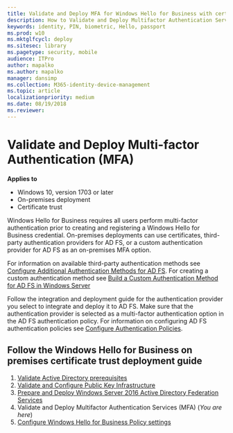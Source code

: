 ```yaml
---
title: Validate and Deploy MFA for Windows Hello for Business with certificate trust
description: How to Validate and Deploy Multifactor Authentication Services for Windows Hello for Business
keywords: identity, PIN, biometric, Hello, passport
ms.prod: w10
ms.mktglfcycl: deploy
ms.sitesec: library
ms.pagetype: security, mobile
audience: ITPro
author: mapalko
ms.author: mapalko
manager: dansimp
ms.collection: M365-identity-device-management
ms.topic: article
localizationpriority: medium
ms.date: 08/19/2018
ms.reviewer: 
---
```

# Validate and Deploy Multi-factor Authentication (MFA)

**Applies to**

- Windows 10, version 1703 or later
- On-premises deployment
- Certificate trust

Windows Hello for Business requires all users perform multi-factor authentication prior to creating and registering a Windows Hello for Business credential.  On-premises deployments can use certificates, third-party authentication providers for AD FS, or a custom authentication provider for AD FS as an on-premises MFA option.

For information on available third-party authentication methods see [Configure Additional Authentication Methods for AD FS](https://docs.microsoft.com/windows-server/identity/ad-fs/operations/configure-additional-authentication-methods-for-ad-fs). For creating a custom authentication method see [Build a Custom Authentication Method for AD FS in Windows Server](https://docs.microsoft.com/windows-server/identity/ad-fs/development/ad-fs-build-custom-auth-method)

Follow the integration and deployment guide for the authentication provider you select to integrate and deploy it to AD FS. Make sure that the authentication provider is selected as a multi-factor authentication option in the AD FS authentication policy. For information on configuring AD FS authentication policies see [Configure Authentication Policies](https://docs.microsoft.com/windows-server/identity/ad-fs/operations/configure-authentication-policies).

## Follow the Windows Hello for Business on premises certificate trust deployment guide
1. [Validate Active Directory prerequisites](hello-cert-trust-validate-ad-prereq.md)
2. [Validate and Configure Public Key Infrastructure](hello-cert-trust-validate-pki.md)
3. [Prepare and Deploy Windows Server 2016 Active Directory Federation Services](hello-cert-trust-adfs.md)
4. Validate and Deploy Multifactor Authentication Services (MFA) (*You are here*)
5. [Configure Windows Hello for Business Policy settings](hello-cert-trust-policy-settings.md)
